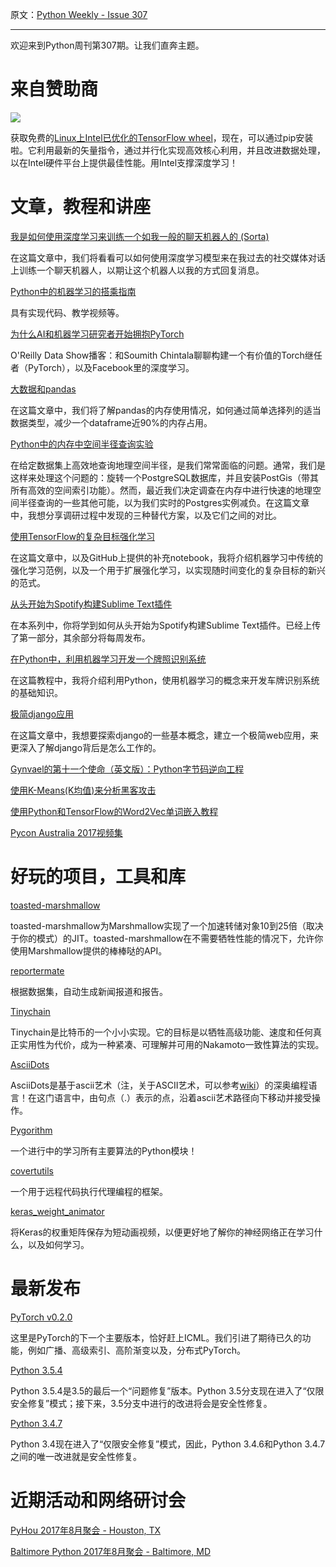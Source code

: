 原文：[Python Weekly - Issue 307](http://eepurl.com/cY9QSD)

---

欢迎来到Python周刊第307期。让我们直奔主题。
  
# 来自赞助商  
[![](https://gallery.mailchimp.com/e2e180baf855ac797ef407fc7/images/b88ddabb-e48c-4fbd-af9a-fe48f8a98690.png)](https://goo.gl/wlxnDm)

获取免费的[Linux上Intel已优化的TensorFlow wheel](https://software.intel.com/en-us/articles/intel-optimized-tensorflow-wheel-now-available?utm_source=10Aug2017%20image%20ad%20Python%20weekly&utm_medium=email&utm_campaign=Python%20Weekly%20newsletter)，现在，可以通过pip安装啦。它利用最新的矢量指令，通过并行化实现高效核心利用，并且改进数据处理，以在Intel硬件平台上提供最佳性能。用Intel支撑深度学习！
 

# 文章，教程和讲座  
  
[我是如何使用深度学习来训练一个如我一般的聊天机器人的 (Sorta)](https://adeshpande3.github.io/adeshpande3.github.io/How-I-Used-Deep-Learning-to-Train-a-Chatbot-to-Talk-Like-Me)  

在这篇文章中，我们将看看可以如何使用深度学习模型来在我过去的社交媒体对话上训练一个聊天机器人，以期让这个机器人以我的方式回复消息。
  
[Python中的机器学习的搭乘指南](https://medium.freecodecamp.org/the-hitchhikers-guide-to-machine-learning-algorithms-in-python-bfad66adb378)  

具有实现代码、教学视频等。
  
[为什么AI和机器学习研究者开始拥抱PyTorch](https://www.oreilly.com/ideas/why-ai-and-machine-learning-researchers-are-beginning-to-embrace-pytorch)  

O'Reilly Data Show播客：和Soumith Chintala聊聊构建一个有价值的Torch继任者（PyTorch），以及Facebook里的深度学习。
  
[大数据和pandas](https://www.dataquest.io/blog/pandas-big-data/)  

在这篇文章中，我们将了解pandas的内存使用情况，如何通过简单选择列的适当数据类型，减少一个dataframe近90%的内存占用。
  
[Python中的内存中空间半径查询实验](https://tech.minodes.com/experiments-with-in-memory-spatial-radius-queries-in-python-e40c9e66cf63)  

在给定数据集上高效地查询地理空间半径，是我们常常面临的问题。通常，我们是这样来处理这个问题的：旋转一个PostgreSQL数据库，并且安装PostGis（带其所有高效的空间索引功能）。然而，最近我们决定调查在内存中进行快速的地理空间半径查询的一些其他可能，以为我们实时的Postgres实例减负。在这篇文章中，我想分享调研过程中发现的三种替代方案，以及它们之间的对比。
  
[使用TensorFlow的复杂目标强化学习](https://www.oreilly.com/ideas/reinforcement-learning-for-complex-goals-using-tensorflow)  

在这篇文章中，以及GitHub上提供的补充notebook，我将介绍机器学习中传统的强化学习范例，以及一个用于扩展强化学习，以实现随时间变化的复杂目标的新兴的范式。

  
[从头开始为Spotify构建Sublime Text插件](https://www.youtube.com/playlist?list=PLJGDHERh23x_t5w5U3e_cWg5CLeCq8_7j)  

在本系列中，你将学到如何从头开始为Spotify构建Sublime Text插件。已经上传了第一部分，其余部分将每周发布。
  
[在Python中，利用机器学习开发一个牌照识别系统](https://blog.devcenter.co/developing-a-license-plate-recognition-system-with-machine-learning-in-python-787833569ccd)  

在这篇教程中，我将介绍利用Python，使用机器学习的概念来开发车牌识别系统的基础知识。

[极简django应用](https://simpleisbetterthancomplex.com/article/2017/08/07/a-minimal-django-application.html)  

在这篇文章中，我想要探索django的一些基本概念，建立一个极简web应用，来更深入了解django背后是怎么工作的。
  
[Gynvael的第十一个使命（英文版）：Python字节码逆向工程](https://chriswarrick.com/blog/2017/08/03/gynvaels-mission-11-en-python-bytecode-reverse-engineering/)  
  
[使用K-Means(K均值)来分析黑客攻击](https://medium.com/tensorist/using-k-means-to-analyse-hacking-attacks-81957c492c93)  
  
[使用Python和TensorFlow的Word2Vec单词嵌入教程](http://adventuresinmachinelearning.com/word2vec-tutorial-tensorflow/)  
  
[Pycon Australia 2017视频集](https://www.youtube.com/playlist?list=PLs4CJRBY5F1KsK4AbFaPsUT8X8iXc7X84)  
  
  
# 好玩的项目，工具和库  
  
[toasted-marshmallow](https://github.com/lyft/toasted-marshmallow)  

toasted-marshmallow为Marshmallow实现了一个加速转储对象10到25倍（取决于你的模式）的JIT。toasted-marshmallow在不需要牺牲性能的情况下，允许你使用Marshmallow提供的棒棒哒的API。
  
[reportermate](https://pypi.python.org/pypi/reportermate)  

根据数据集，自动生成新闻报道和报告。
  
[Tinychain](https://github.com/jamesob/tinychain)   

Tinychain是比特币的一个小小实现。它的目标是以牺牲高级功能、速度和任何真正实用性为代价，成为一种紧凑、可理解并可用的Nakamoto一致性算法的实现。
  
[AsciiDots](https://github.com/aaronduino/asciidots)   

AsciiDots是基于ascii艺术（注，关于ASCII艺术，可以参考[wiki](https://zh.wikipedia.org/zh-hans/ASCII%E8%89%BA%E6%9C%AF)）的深奥编程语言！在这门语言中，由句点（.）表示的点，沿着ascii艺术路径向下移动并接受操作。
  
[Pygorithm](https://github.com/OmkarPathak/pygorithm)  

一个进行中的学习所有主要算法的Python模块！
  
[covertutils](https://github.com/operatorequals/covertutils)  

一个用于远程代码执行代理编程的框架。
  
[keras_weight_animator](https://github.com/brannondorsey/keras_weight_animator)  

将Keras的权重矩阵保存为短动画视频，以便更好地了解你的神经网络正在学习什么，以及如何学习。
  
  
# 最新发布  
  
[PyTorch v0.2.0](https://github.com/pytorch/pytorch/releases/tag/v0.2.0)  

这里是PyTorch的下一个主要版本，恰好赶上ICML。我们引进了期待已久的功能，例如广播、高级索引、高阶渐变以及，分布式PyTorch。
  
[Python 3.5.4](https://www.python.org/downloads/release/python-354/)  

Python 3.5.4是3.5的最后一个“问题修复”版本。Python 3.5分支现在进入了“仅限安全修复”模式；接下来，3.5分支中进行的改进将会是安全性修复。
  
[Python 3.4.7](https://www.python.org/downloads/release/python-347/)  

Python 3.4现在进入了“仅限安全修复”模式，因此，Python 3.4.6和Python 3.4.7之间的唯一改进就是安全性修复。
  
  
# 近期活动和网络研讨会  
  
[PyHou 2017年8月聚会 - Houston, TX](https://www.meetup.com/python-14/events/241073166/)  
  
[Baltimore Python 2017年8月聚会 - Baltimore, MD](https://www.meetup.com/baltimore-python/events/239922806/)

  

 

